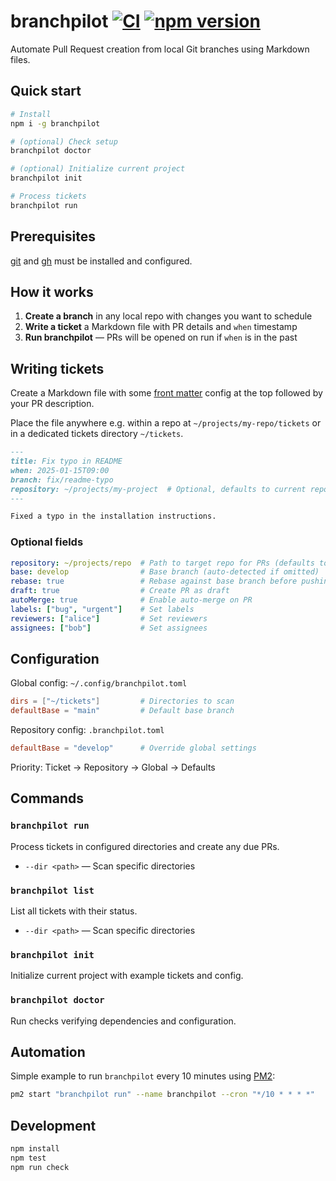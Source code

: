 # branchpilot [![CI](https://github.com/AlecRust/branchpilot/actions/workflows/ci.yml/badge.svg)](https://github.com/AlecRust/branchpilot/actions/workflows/ci.yml) [![npm version](https://img.shields.io/npm/v/branchpilot.svg)](https://www.npmjs.com/package/branchpilot)

Automate Pull Request creation from local Git branches using Markdown files.

## Quick start

```bash
# Install
npm i -g branchpilot

# (optional) Check setup
branchpilot doctor

# (optional) Initialize current project
branchpilot init

# Process tickets
branchpilot run
```

## Prerequisites

[git](https://git-scm.com/) and [gh](https://cli.github.com/) must be installed and configured.

## How it works

1. **Create a branch** in any local repo with changes you want to schedule
2. **Write a ticket** a Markdown file with PR details and `when` timestamp
3. **Run branchpilot** — PRs will be opened on run if `when` is in the past

## Writing tickets

Create a Markdown file with some [front matter](https://gohugo.io/content-management/front-matter/) config at the top followed by your PR description.

Place the file anywhere e.g. within a repo at `~/projects/my-repo/tickets` or in a dedicated tickets directory `~/tickets`.

```markdown
---
title: Fix typo in README
when: 2025-01-15T09:00
branch: fix/readme-typo
repository: ~/projects/my-project  # Optional, defaults to current repo
---

Fixed a typo in the installation instructions.
```

### Optional fields

```yaml
repository: ~/projects/repo  # Path to target repo for PRs (defaults to current repo)
base: develop                # Base branch (auto-detected if omitted)
rebase: true                 # Rebase against base branch before pushing
draft: true                  # Create PR as draft
autoMerge: true              # Enable auto-merge on PR
labels: ["bug", "urgent"]    # Set labels
reviewers: ["alice"]         # Set reviewers
assignees: ["bob"]           # Set assignees
```

## Configuration

Global config: `~/.config/branchpilot.toml`

```toml
dirs = ["~/tickets"]         # Directories to scan
defaultBase = "main"         # Default base branch
```

Repository config: `.branchpilot.toml`

```toml
defaultBase = "develop"      # Override global settings
```

Priority: Ticket → Repository → Global → Defaults

## Commands

### `branchpilot run`

Process tickets in configured directories and create any due PRs.

- `--dir <path>` — Scan specific directories

### `branchpilot list`

List all tickets with their status.

- `--dir <path>` — Scan specific directories

### `branchpilot init`

Initialize current project with example tickets and config.

### `branchpilot doctor`

Run checks verifying dependencies and configuration.

## Automation

Simple example to run `branchpilot` every 10 minutes using [PM2](https://pm2.keymetrics.io/):

```bash
pm2 start "branchpilot run" --name branchpilot --cron "*/10 * * * *"
```

## Development

```bash
npm install
npm test
npm run check
```
